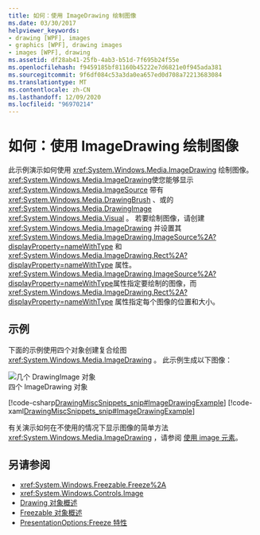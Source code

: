 ```yaml
---
title: 如何：使用 ImageDrawing 绘制图像
ms.date: 03/30/2017
helpviewer_keywords:
- drawing [WPF], images
- graphics [WPF], drawing images
- images [WPF], drawing
ms.assetid: df28ab41-25fb-4ab3-b51d-7f695b24f55e
ms.openlocfilehash: f9459185bf81160b45222e7d6821e0f945ada381
ms.sourcegitcommit: 9f6df084c53a3da0ea657ed0d708a72213683084
ms.translationtype: MT
ms.contentlocale: zh-CN
ms.lasthandoff: 12/09/2020
ms.locfileid: "96970214"
---
```

# <a name="how-to-draw-an-image-using-imagedrawing"></a>如何：使用 ImageDrawing 绘制图像
此示例演示如何使用 <xref:System.Windows.Media.ImageDrawing> 绘制图像。 <xref:System.Windows.Media.ImageDrawing>使您能够显示 <xref:System.Windows.Media.ImageSource> 带有 <xref:System.Windows.Media.DrawingBrush> 、或的 <xref:System.Windows.Media.DrawingImage> <xref:System.Windows.Media.Visual> 。 若要绘制图像，请创建 <xref:System.Windows.Media.ImageDrawing> 并设置其 <xref:System.Windows.Media.ImageDrawing.ImageSource%2A?displayProperty=nameWithType> 和 <xref:System.Windows.Media.ImageDrawing.Rect%2A?displayProperty=nameWithType> 属性。 <xref:System.Windows.Media.ImageDrawing.ImageSource%2A?displayProperty=nameWithType>属性指定要绘制的图像，而 <xref:System.Windows.Media.ImageDrawing.Rect%2A?displayProperty=nameWithType> 属性指定每个图像的位置和大小。  
  
## <a name="example"></a>示例  
 下面的示例使用四个对象创建复合绘图 <xref:System.Windows.Media.ImageDrawing> 。 此示例生成以下图像：  
  
 ![几个 DrawingImage 对象](./media/graphicsmm-imagedrawingexample.jpg "graphicsmm_ImageDrawingExample")  
四个 ImageDrawing 对象  
  
 [!code-csharp[DrawingMiscSnippets_snip#ImageDrawingExample](~/samples/snippets/csharp/VS_Snippets_Wpf/DrawingMiscSnippets_snip/CSharp/ImageDrawingExample.cs#imagedrawingexample)]
 [!code-xaml[DrawingMiscSnippets_snip#ImageDrawingExample](~/samples/snippets/xaml/VS_Snippets_Wpf/DrawingMiscSnippets_snip/XAML/ImageDrawingExample.xaml#imagedrawingexample)]  
  
 有关演示如何在不使用的情况下显示图像的简单方法 <xref:System.Windows.Media.ImageDrawing> ，请参阅 [使用 image 元素](../controls/how-to-use-the-image-element.md)。  
  
## <a name="see-also"></a>另请参阅

- <xref:System.Windows.Freezable.Freeze%2A>
- <xref:System.Windows.Controls.Image>
- [Drawing 对象概述](drawing-objects-overview.md)
- [Freezable 对象概述](../advanced/freezable-objects-overview.md)
- [PresentationOptions:Freeze 特性](../advanced/presentationoptions-freeze-attribute.md)

